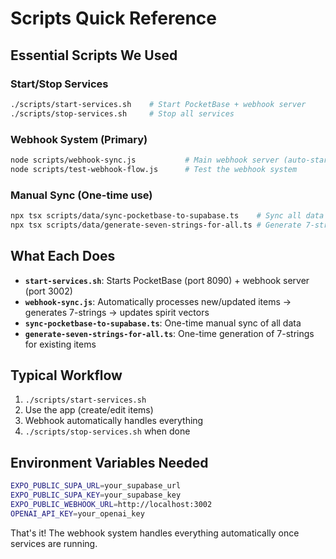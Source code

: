 # Scripts Quick Reference

## Essential Scripts We Used

### Start/Stop Services
```bash
./scripts/start-services.sh    # Start PocketBase + webhook server
./scripts/stop-services.sh     # Stop all services
```

### Webhook System (Primary)
```bash
node scripts/webhook-sync.js           # Main webhook server (auto-starts with start-services.sh)
node scripts/test-webhook-flow.js      # Test the webhook system
```

### Manual Sync (One-time use)
```bash
npx tsx scripts/data/sync-pocketbase-to-supabase.ts    # Sync all data from PocketBase to Supabase
npx tsx scripts/data/generate-seven-strings-for-all.ts # Generate 7-strings for all items
```

## What Each Does

- **`start-services.sh`**: Starts PocketBase (port 8090) + webhook server (port 3002)
- **`webhook-sync.js`**: Automatically processes new/updated items → generates 7-strings → updates spirit vectors
- **`sync-pocketbase-to-supabase.ts`**: One-time manual sync of all data
- **`generate-seven-strings-for-all.ts`**: One-time generation of 7-strings for existing items

## Typical Workflow
1. `./scripts/start-services.sh`
2. Use the app (create/edit items)
3. Webhook automatically handles everything
4. `./scripts/stop-services.sh` when done

## Environment Variables Needed
```bash
EXPO_PUBLIC_SUPA_URL=your_supabase_url
EXPO_PUBLIC_SUPA_KEY=your_supabase_key
EXPO_PUBLIC_WEBHOOK_URL=http://localhost:3002
OPENAI_API_KEY=your_openai_key
```

That's it! The webhook system handles everything automatically once services are running.
